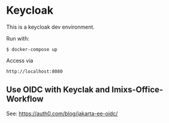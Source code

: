 # Keycloak

This is a keycloak dev environment.

Run with:

    $ docker-compose up

Access via

    http://localhost:8080



## Use OIDC with Keyclak and Imixs-Office-Workflow

See: https://auth0.com/blog/jakarta-ee-oidc/

